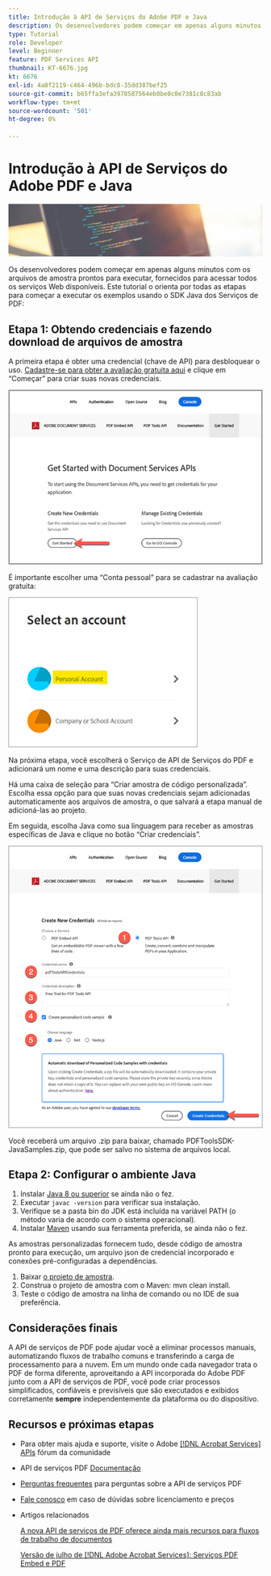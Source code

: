 ```yaml
---
title: Introdução à API de Serviços do Adobe PDF e Java
description: Os desenvolvedores podem começar em apenas alguns minutos com os arquivos de amostra prontos para executar, fornecidos para acessar todos os serviços Web disponíveis
type: Tutorial
role: Developer
level: Beginner
feature: PDF Services API
thumbnail: KT-6676.jpg
kt: 6676
exl-id: 4a8f2119-c464-496b-bdc8-35dd387bef25
source-git-commit: b65ffa3efa3978587564eb0be0c0e7381c8c83ab
workflow-type: tm+mt
source-wordcount: '501'
ht-degree: 0%

---
```


# Introdução à API de Serviços do Adobe PDF e Java

![Criar imagem principal do PDF](assets/GettingStartedJava_hero.jpg)

Os desenvolvedores podem começar em apenas alguns minutos com os arquivos de amostra prontos para executar, fornecidos para acessar todos os serviços Web disponíveis. Este tutorial o orienta por todas as etapas para começar a executar os exemplos usando o SDK Java dos Serviços de PDF:

## Etapa 1: Obtendo credenciais e fazendo download de arquivos de amostra

A primeira etapa é obter uma credencial (chave de API) para desbloquear o uso. [Cadastre-se para obter a avaliação gratuita aqui](https://www.adobe.io/apis/documentcloud/dcsdk/gettingstarted.html) e clique em “Começar” para criar suas novas credenciais.

![Etapa 1](assets/GettingStartedJava_step1.png)

É importante escolher uma “Conta pessoal” para se cadastrar na avaliação gratuita:

![Pessoal](assets/GettingStartedJava_personal.png)

Na próxima etapa, você escolherá o Serviço de API de Serviços do PDF e adicionará um nome e uma descrição para suas credenciais.

Há uma caixa de seleção para “Criar amostra de código personalizada”. Escolha essa opção para que suas novas credenciais sejam adicionadas automaticamente aos arquivos de amostra, o que salvará a etapa manual de adicioná-las ao projeto.

Em seguida, escolha Java como sua linguagem para receber as amostras específicas de Java e clique no botão “Criar credenciais”.

![Credenciais](assets/GettingStartedJava_credentials.png)

Você receberá um arquivo .zip para baixar, chamado PDFToolsSDK-JavaSamples.zip, que pode ser salvo no sistema de arquivos local.

## Etapa 2: Configurar o ambiente Java

1. Instalar [Java 8 ou superior](https://www.oracle.com/java/technologies/javase-downloads.html) se ainda não o fez.
1. Executar `javac -version` para verificar sua instalação.
1. Verifique se a pasta bin do JDK está incluída na variável PATH (o método varia de acordo com o sistema operacional).
1. Instalar [Maven](https://maven.apache.org/install.html) usando sua ferramenta preferida, se ainda não o fez.

As amostras personalizadas fornecem tudo, desde código de amostra pronto para execução, um arquivo json de credencial incorporado e conexões pré-configuradas a dependências.

1. Baixar [o projeto de amostra](https://github.com/adobe/pdftools-java-sdk-samples).
1. Construa o projeto de amostra com o Maven: mvn clean install.
1. Teste o código de amostra na linha de comando ou no IDE de sua preferência.

## Considerações finais

A API de serviços de PDF pode ajudar você a eliminar processos manuais, automatizando fluxos de trabalho comuns e transferindo a carga de processamento para a nuvem. Em um mundo onde cada navegador trata o PDF de forma diferente, aproveitando a API incorporada do Adobe PDF junto com a API de serviços de PDF, você pode criar processos simplificados, confiáveis e previsíveis que são executados e exibidos corretamente **sempre** independentemente da plataforma ou do dispositivo.

## Recursos e próximas etapas

* Para obter mais ajuda e suporte, visite o Adobe [[!DNL Acrobat Services] APIs](https://community.adobe.com/t5/document-cloud-sdk/bd-p/Document-Cloud-SDK?page=1&amp;sort=latest_replies&amp;filter=all) fórum da comunidade

* API de serviços PDF [Documentação](https://www.adobe.com/go/pdftoolsapi_doc)

* [Perguntas frequentes](https://community.adobe.com/t5/document-cloud-sdk/faq-for-document-services-pdf-tools-api/m-p/10726197) para perguntas sobre a API de serviços PDF

* [Fale conosco](https://www.adobe.com/go/pdftoolsapi_requestform) em caso de dúvidas sobre licenciamento e preços

* Artigos relacionados

  [A nova API de serviços de PDF oferece ainda mais recursos para fluxos de trabalho de documentos](https://community.adobe.com/t5/document-services-apis/new-pdf-tools-api-brings-more-capabilities-for-document-services/m-p/11294170)

  [Versão de julho de [!DNL Adobe Acrobat Services]: Serviços PDF Embed e PDF](https://medium.com/adobetech/july-release-of-adobe-document-services-pdf-embed-and-pdf-tools-17211bf7776d)
